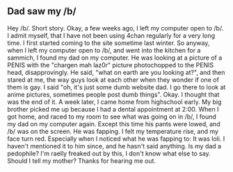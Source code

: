 ## Dad saw my /b/ ##

Hey /b/.
Short story. Okay, a few weeks ago, I left my computer open to /b/. I admit myself, that I have not been using 4chan regularly for a very long time. I first started coming to the site sometime last winter. So anyway, when I left my computer open to /b/, and went into the kitchen for a sammich, I found my dad on my computer. He was looking at a picture of a PENIS with the "chargen mah laz0r" picture photochopped to the PENIS head, disapprovingly. He said, "what on earth are you looking at?", and then stared at me, the way guys look at each other when they wonder if one of them is gay. I said "oh, it's just some dumb website dad. I go there to look at anime pictures, sometimes people post dumb things". Okay. I thought that was the end of it. A week later, I came home from highschool early. My big brother picked me up because I had a dental appointment at 2:00. When I got home, and raced to my room to see what was going on in /b/, I found my dad on my computer again. Except this time his pants were lowed, and /b/ was on the screen. He was fapping. I felt my temperature rise, and my face turn red. Especially when I noticed what he was fapping to: It was loli. I haven't mentioned it to him since, and he hasn't said anything. Is my dad a pedophile? I'm raelly freaked out by this, I don't know what else to say. Should I tell my mother? Thanks for hearing me out.
